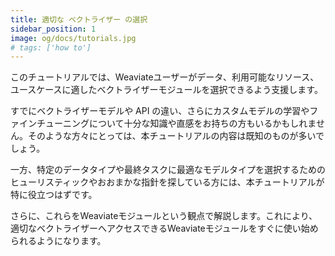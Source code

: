 ```yaml
---
title: 適切な ベクトライザー の選択
sidebar_position: 1
image: og/docs/tutorials.jpg
# tags: ['how to']
---
```


<!-- :::caution This page is under construction.
::: -->

このチュートリアルでは、Weaviateユーザーがデータ、利用可能なリソース、ユースケースに適したベクトライザーモジュールを選択できるよう支援します。

すでにベクトライザーモデルや API の違い、さらにカスタムモデルの学習やファインチューニングについて十分な知識や直感をお持ちの方もいるかもしれません。そのような方々にとっては、本チュートリアルの内容は既知のものが多いでしょう。

一方、特定のデータタイプや最終タスクに最適なモデルタイプを選択するためのヒューリスティックやおおまかな指針を探している方には、本チュートリアルが特に役立つはずです。

さらに、これらをWeaviateモジュールという観点で解説します。これにより、適切なベクトライザーへアクセスできるWeaviateモジュールをすぐに使い始められるようになります。
<!--
## Prerequisites

## Background

## Body

## Summary -->